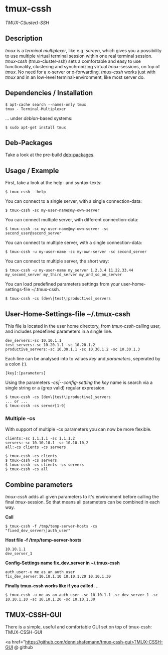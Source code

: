 # tmux-cssh
_TMUX-C(luster)-SSH_

## Description

_tmux_ is a _terminal multiplexer_, like e.g. _screen_, which gives you a possibility to use multiple virtual terminal session within one real terminal session. _tmux-cssh_ (tmux-cluster-ssh) sets a comfortable and easy to use functionality, clustering and synchronizing virtual _tmux_-sessions, on top of _tmux_. No need for a x-server or x-forwarding. _tmux-cssh_ works just with _tmux_ and in an low-level terminal-environment, like most server do.

## Dependencies / Installation

```
$ apt-cache search --names-only tmux
tmux - Terminal-Multiplexer
```

... under _debian_-based systems:
```
$ sudo apt-get install tmux
```

## Deb-Packages

Take a look at the pre-build [deb-packages](https://github.com/dennishafemann/tmux-cssh/tree/deb-package/deb-packages).

## Usage / Example

First, take a look at the help- and syntax-texts:
```
$ tmux-cssh --help
```

You can connect to a single server, with a single connection-data:

```
$ tmux-cssh -sc my-user-name@my-own-server
```

You can connect multiple server, with different connection-data:
```
$ tmux-cssh -sc my-user-name@my-own-server -sc second_user@second_server
```

You can connect to multiple server, with a single connection-data:
```
$ tmux-cssh -u my-user-name -sc my-own-server -sc second_server
```

You can connect to multiple server, the short way:
```
$ tmux-cssh -u my-user-name my_server 1.2.3.4 11.22.33.44 my_second_server my_third_server my_and_so_on_server
```

You can load predefined parameters settings from your user-home-settings-file ~/.tmux-cssh.
```
$ tmux-cssh -cs [dev\|test\|productive]_servers
```

## User-Home-Settings-file ~/.tmux-cssh

This file is located in the user home directory, from _tmux-cssh_-calling user, and includes predefined parameters in a single line.

```
dev_servers:-sc 10.10.1.1
test_servers:-sc 10.20.1.1 -sc 10.20.1.2
productive_servers:-sc 10.30.1.1 -sc 10.30.1.2 -sc 10.30.1.3
```

Each line can be analysed into to values _key_ and _parameters_, seperated by a colon (:).

`[key]:[parameters]`

Using the parameters _-cs|--config-setting_ the _key_ name is search via a single string or a (grep valid) regular expression.

```
$ tmux-cssh -cs [dev\|test\|productive]_servers
... or ...
$ tmux-cssh -cs server[1-9]
```

### Multiple -cs

With support of multiple -cs parameters you can now be more flexible.

```
clients:-sc 1.1.1.1 -sc 1.1.1.2
servers:-sc 10.10.10.1 -sc 10.10.10.2
all:-cs clients -cs servers
```

```
$ tmux-cssh -cs clients
$ tmux-cssh -cs servers
$ tmux-cssh -cs clients -cs servers
$ tmux-cssh -cs all
```

## Combine parameters

_tmux-cssh_ adds all given parameters to it's environment before calling the final _tmux_-session. So that means all parameters can be combined in each way.

**Call**

```
$ tmux-cssh -f /tmp/temp-server-hosts -cs "fixed_dev_server\|auth_user"
```

**Host file -f /tmp/temp-server-hosts**

```
10.10.1.1
dev_server_1
```

**Config-Settings name fix_dev_server in ~/.tmux-cssh**

```
auth_user:-u me_as_an_auth_user
fix_dev_server:10.10.1.10 10.10.1.20 10.10.1.30
```

**Finally tmux-cssh works like if you called ...**

```
$ tmux-cssh -u me_as_an_auth_user -sc 10.10.1.1 -sc dev_server_1 -sc 10.10.1.10 -sc 10.10.1.20 -sc 10.10.1.30
```

## TMUX-CSSH-GUI

There is a simple, useful and comfortable GUI set on top of tmux-cssh: TMUX-CSSH-GUI

<a href="https://github.com/dennishafemann/tmux-cssh-gui>TMUX-CSSH-GUI @ github</a>

